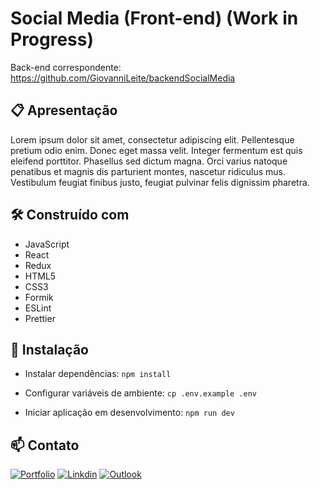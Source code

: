 # Social Media (Front-end) (Work in Progress)

Back-end correspondente: https://github.com/GiovanniLeite/backendSocialMedia

## 📋 Apresentação

Lorem ipsum dolor sit amet, consectetur adipiscing elit. Pellentesque pretium odio enim. Donec eget massa velit. Integer fermentum est quis eleifend porttitor. Phasellus sed dictum magna. Orci varius natoque penatibus et magnis dis parturient montes, nascetur ridiculus mus. Vestibulum feugiat finibus justo, feugiat pulvinar felis dignissim pharetra.

## 🛠️ Construído com
- JavaScript
- React
- Redux
- HTML5
- CSS3
- Formik
- ESLint
- Prettier


## 🔧 Instalação

- Instalar dependências: `npm install`

- Configurar variáveis de ambiente: `cp .env.example .env`

- Iniciar aplicação em desenvolvimento: `npm run dev`

## 📫 Contato

[![Portfolio](https://img.shields.io/badge/website-000000?style=for-the-badge&logo=About.me&logoColor=white)](https://www.giovannileite.com)
[![Linkdin](https://img.shields.io/badge/LinkedIn-0077B5?style=for-the-badge&logo=linkedin&logoColor=white)](https://www.linkedin.com/in/giovanni-leite-dev/)
[![Outlook](https://img.shields.io/badge/Microsoft_Outlook-0078D4?style=for-the-badge&logo=microsoft-outlook&logoColor=white)](mailto:giovanni.m.leite@outlook.com?subject=[GitHub]%20Contact)
